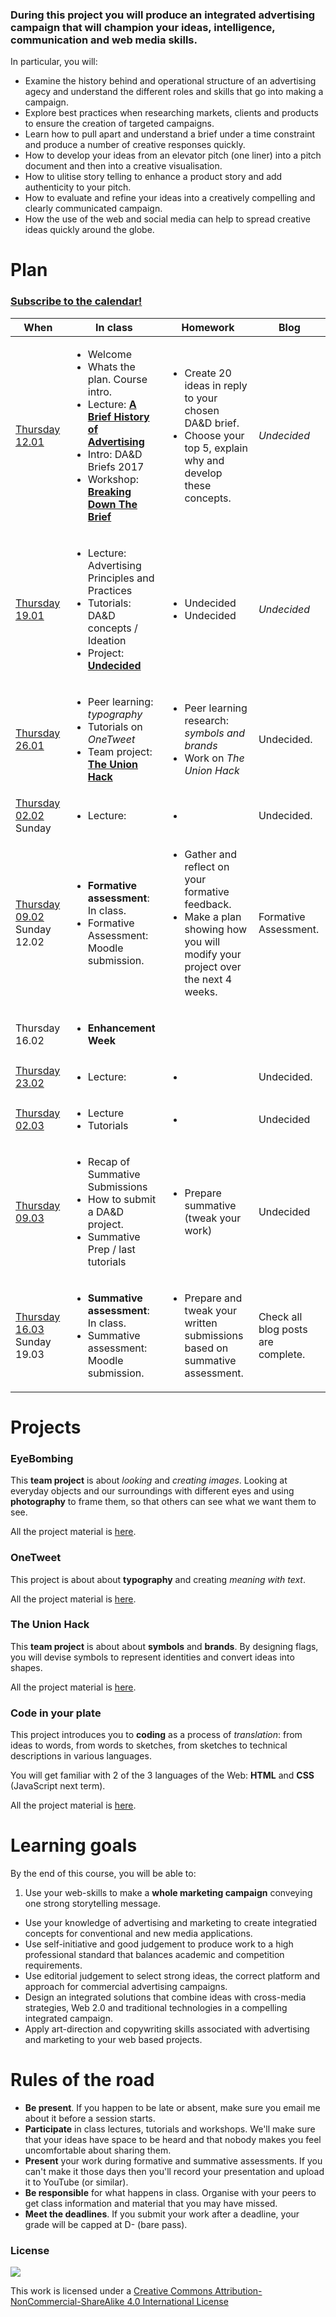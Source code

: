 <!--# Web Design principles-->

### During this project you will produce an integrated advertising campaign that will champion your ideas, intelligence, communication and web media skills. 

In particular, you will:

* Examine the history behind and operational structure of an advertising agecy and understand the different roles and skills that go into making a campaign.  
* Explore best practices when researching markets, clients and products to ensure the creation of targeted campaigns.
* Learn how to pull apart and understand a brief under a time constraint and produce a number of creative responses quickly. 
* How to develop your ideas from an elevator pitch (one liner) into a pitch document and then into a creative visualisation.
* How to ulitise story telling to enhance a product story and add authenticity to your pitch. 
* How to evaluate and refine your ideas into a creatively compelling and clearly communicated campaign. 
* How the use of the web and social media can help to spread creative ideas quickly around the globe. 

# Plan

### [Subscribe to the calendar!](https://www.google.com/calendar/ical/rave.ac.uk_agop0ff7kdgdc289jdrl5021gs%40group.calendar.google.com/public/basic.ics)

When | In class | Homework | Blog 
---- | -------- | -------- | ----
[Thursday<br>12.01](sessions/01)| <ul><li>Welcome <li>Whats the plan. Course intro. <li>Lecture: [**A Brief History of Advertising**](#eyebombing) <li> Intro: DA&D Briefs 2017<li>Workshop: [**Breaking Down The Brief**](http://www.dandad.org/en/d-ad-how-to-break-down-a-brief-new-blood-advice/) | <ul><li>Create 20 ideas in reply to your chosen DA&D brief.<li>Choose your top 5, explain why and develop these concepts.  | *Undecided*
[Thursday<br>19.01](sessions/02)| <ul><li>Lecture: Advertising Principles and Practices <li>Tutorials: DA&D concepts / Ideation <li>Project: [**Undecided**](#onetweet) | <ul><li>Undecided <li>Undecided | *Undecided*
[Thursday<br>26.01](sessions/03)| <ul><li>Peer learning: *typography*  <li>Tutorials on *OneTweet* <li>Team project: [**The Union Hack**](#the-union-hack)  | <ul><li>Peer learning research: *symbols and brands* <li>Work on *The Union Hack* | Undecided.
[Thursday<br>02.02](sessions/04) Sunday |  <ul> <li> Lecture: |<ul> <li> | Undecided. 
[Thursday<br>09.02](sessions/05) Sunday 12.02| <ul><li>**Formative assessment**: In class.<li>Formative Assessment: Moodle submission. | <ul> <li> Gather and reflect on your formative feedback.<li> Make a plan showing how you will modify your project over the next 4 weeks. | Formative Assessment. 
Thursday<br>16.02| <ul><li>**Enhancement Week**| 
[Thursday<br>23.02](sessions/07)|  <ul><li>Lecture: | <ul><li> | Undecided. 
[Thursday<br>02.03](sessions/08)| <ul><li>Lecture <li>Tutorials |  <ul><li>  | Undecided
[Thursday<br>09.03](sessions/09)| <ul><li>Recap of Summative Submissions<li>How to submit a DA&D project.<li> Summative Prep / last tutorials | <ul><li>Prepare summative (tweak your work) | Undecided
[Thursday<br>16.03](sessions/10) Sunday 19.03| <ul><li>**Summative assessment**: In class. <li> Summative assessment: Moodle submission. | <ul><li>Prepare and tweak your written submissions based on summative assessment. | Check all blog posts are complete.

<!-- <li>Workshop: how to present your work -->

# Projects

### EyeBombing

This **team project** is about *looking* and *creating images*. Looking at everyday objects and our surroundings with different eyes and using **photography** to frame them, so that others can see what we want them to see.

All the project material is [here](projects/eye-bombing).

### OneTweet

This project is about about **typography** and creating *meaning with text*.

All the project material is [here](projects/one-tweet).

### The Union Hack

This **team project** is about about **symbols** and **brands**. By designing flags, you will devise symbols to represent identities and convert ideas into shapes. 

All the project material is [here](projects/union-hack).

### Code in your plate

This project introduces you to **coding** as a process of *translation*: from ideas to words, from words to sketches, from sketches to technical descriptions in various languages. 

You will get familiar with 2 of the 3 languages of the Web: **HTML** and **CSS** (JavaScript next term).

All the project material is [here](projects/code-in-your-plate).


# Learning goals

By the end of this course, you will be able to:

1. Use your web-skills to make a **whole marketing campaign** conveying one strong storytelling message. 
* Use your knowledge of advertising and marketing to create integratied concepts for conventional and new media applications.
* Use self-initiative and good judgement to produce work to a high professional standard that balances academic and competition requirements.
* Use editorial judgement to select strong ideas, the correct platform and approach for commercial advertising campaigns.
* Design an integrated solutions that combine ideas with cross-media strategies, Web 2.0 and traditional technologies in a compelling integrated campaign.
* Apply art-direction and copywriting skills associated with advertising and marketing to your web based projects.



# Rules of the road

* **Be present**. If you happen to be late or absent, make sure you email me about it before a session starts. 
* **Participate** in class lectures, tutorials and workshops. We'll make sure that your ideas have space to be heard and that nobody makes you feel uncomfortable about sharing them.
* **Present** your work during formative and summative assessments. If you can't make it those days then you'll record your presentation and upload it to YouTube (or similar).
* **Be responsible** for what happens in class. Organise with your peers to get class information and material that you may have missed.
* **Meet the deadlines**. If you submit your work after a deadline, your grade will be capped at D- (bare pass).


### License

[![](https://i.creativecommons.org/l/by-nc-sa/4.0/88x31.png)](http://creativecommons.org/licenses/by-nc-sa/4.0)

This work is licensed under a [Creative Commons Attribution-NonCommercial-ShareAlike 4.0 International License ](http://creativecommons.org/licenses/by-nc-sa/4.0)


